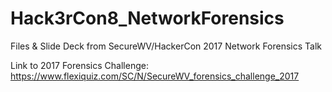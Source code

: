 # Hack3rCon8_NetworkForensics
Files &amp; Slide Deck from SecureWV/HackerCon 2017 Network Forensics Talk

Link to 2017 Forensics Challenge:
https://www.flexiquiz.com/SC/N/SecureWV_forensics_challenge_2017
